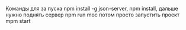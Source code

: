 Команды для за пуска npm install -g json-server, npm install, дальше нужно поднять сервер npm run moc потом просто запустить проект mpm start